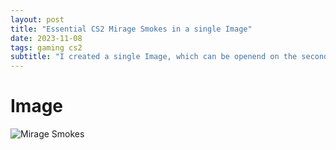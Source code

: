 ```yaml
---
layout: post
title: "Essential CS2 Mirage Smokes in a single Image"
date: 2023-11-08
tags: gaming cs2
subtitle: "I created a single Image, which can be openend on the second Screen with essential CS2 Mirage Smokes"
---
```


# Image

![Mirage Smokes](/blog/assets/gaming/cs2/essential_mirage_smokes_in_one_file.png)